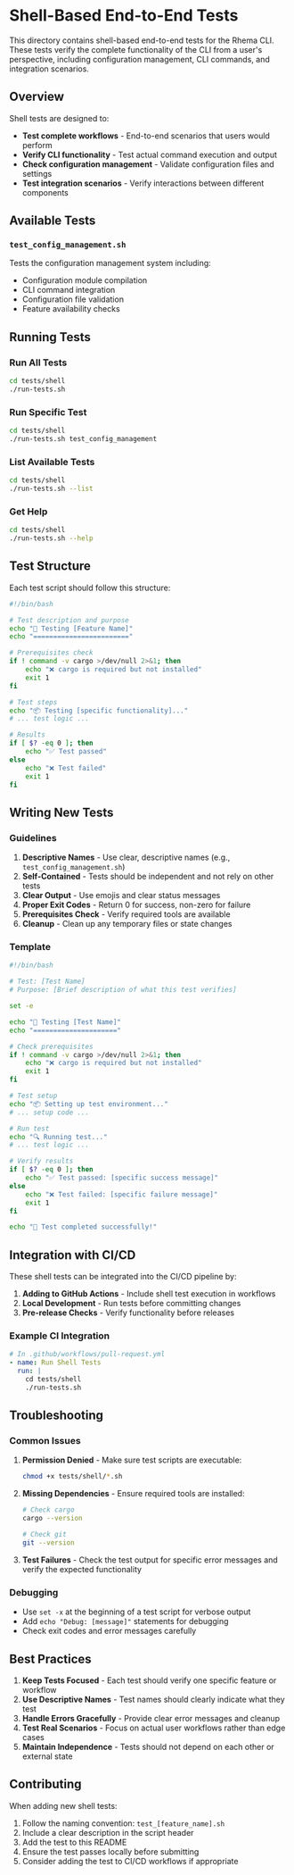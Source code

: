 # Shell-Based End-to-End Tests

This directory contains shell-based end-to-end tests for the Rhema CLI. These tests verify the complete functionality of the CLI from a user's perspective, including configuration management, CLI commands, and integration scenarios.

## Overview

Shell tests are designed to:
- **Test complete workflows** - End-to-end scenarios that users would perform
- **Verify CLI functionality** - Test actual command execution and output
- **Check configuration management** - Validate configuration files and settings
- **Test integration scenarios** - Verify interactions between different components

## Available Tests

### `test_config_management.sh`
Tests the configuration management system including:
- Configuration module compilation
- CLI command integration
- Configuration file validation
- Feature availability checks

## Running Tests

### Run All Tests
```bash
cd tests/shell
./run-tests.sh
```

### Run Specific Test
```bash
cd tests/shell
./run-tests.sh test_config_management
```

### List Available Tests
```bash
cd tests/shell
./run-tests.sh --list
```

### Get Help
```bash
cd tests/shell
./run-tests.sh --help
```

## Test Structure

Each test script should follow this structure:

```bash
#!/bin/bash

# Test description and purpose
echo "🧪 Testing [Feature Name]"
echo "========================"

# Prerequisites check
if ! command -v cargo >/dev/null 2>&1; then
    echo "❌ cargo is required but not installed"
    exit 1
fi

# Test steps
echo "📦 Testing [specific functionality]..."
# ... test logic ...

# Results
if [ $? -eq 0 ]; then
    echo "✅ Test passed"
else
    echo "❌ Test failed"
    exit 1
fi
```

## Writing New Tests

### Guidelines

1. **Descriptive Names** - Use clear, descriptive names (e.g., `test_config_management.sh`)
2. **Self-Contained** - Tests should be independent and not rely on other tests
3. **Clear Output** - Use emojis and clear status messages
4. **Proper Exit Codes** - Return 0 for success, non-zero for failure
5. **Prerequisites Check** - Verify required tools are available
6. **Cleanup** - Clean up any temporary files or state changes

### Template

```bash
#!/bin/bash

# Test: [Test Name]
# Purpose: [Brief description of what this test verifies]

set -e

echo "🧪 Testing [Test Name]"
echo "====================="

# Check prerequisites
if ! command -v cargo >/dev/null 2>&1; then
    echo "❌ cargo is required but not installed"
    exit 1
fi

# Test setup
echo "📦 Setting up test environment..."
# ... setup code ...

# Run test
echo "🔍 Running test..."
# ... test logic ...

# Verify results
if [ $? -eq 0 ]; then
    echo "✅ Test passed: [specific success message]"
else
    echo "❌ Test failed: [specific failure message]"
    exit 1
fi

echo "🎯 Test completed successfully!"
```

## Integration with CI/CD

These shell tests can be integrated into the CI/CD pipeline by:

1. **Adding to GitHub Actions** - Include shell test execution in workflows
2. **Local Development** - Run tests before committing changes
3. **Pre-release Checks** - Verify functionality before releases

### Example CI Integration

```yaml
# In .github/workflows/pull-request.yml
- name: Run Shell Tests
  run: |
    cd tests/shell
    ./run-tests.sh
```

## Troubleshooting

### Common Issues

1. **Permission Denied** - Make sure test scripts are executable:
   ```bash
   chmod +x tests/shell/*.sh
   ```

2. **Missing Dependencies** - Ensure required tools are installed:
   ```bash
   # Check cargo
   cargo --version
   
   # Check git
   git --version
   ```

3. **Test Failures** - Check the test output for specific error messages and verify the expected functionality

### Debugging

- Use `set -x` at the beginning of a test script for verbose output
- Add `echo "Debug: [message]"` statements for debugging
- Check exit codes and error messages carefully

## Best Practices

1. **Keep Tests Focused** - Each test should verify one specific feature or workflow
2. **Use Descriptive Names** - Test names should clearly indicate what they test
3. **Handle Errors Gracefully** - Provide clear error messages and cleanup
4. **Test Real Scenarios** - Focus on actual user workflows rather than edge cases
5. **Maintain Independence** - Tests should not depend on each other or external state

## Contributing

When adding new shell tests:

1. Follow the naming convention: `test_[feature_name].sh`
2. Include a clear description in the script header
3. Add the test to this README
4. Ensure the test passes locally before submitting
5. Consider adding the test to CI/CD workflows if appropriate 